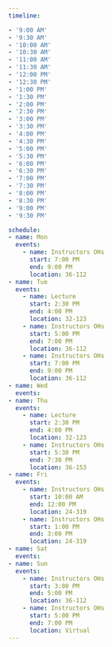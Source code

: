 ```yaml
---
timeline:

- '9:00 AM'
- '9:30 AM'
- '10:00 AM'
- '10:30 AM'
- '11:00 AM'
- '11:30 AM'
- '12:00 PM'
- '12:30 PM'
- '1:00 PM'
- '1:30 PM'
- '2:00 PM'
- '2:30 PM'
- '3:00 PM'
- '3:30 PM'
- '4:00 PM'
- '4:30 PM'
- '5:00 PM'
- '5:30 PM'
- '6:00 PM'
- '6:30 PM'
- '7:00 PM'
- '7:30 PM'
- '8:00 PM'
- '8:30 PM'
- '9:00 PM'
- '9:30 PM'

schedule:
- name: Mon
  events:
    - name: Instructors OHs
      start: 7:00 PM
      end: 9:00 PM
      location: 36-112
- name: Tue
  events:
    - name: Lecture
      start: 2:30 PM
      end: 4:00 PM
      location: 32-123
    - name: Instructors OHs
      start: 5:00 PM
      end: 7:00 PM
      location: 36-112
    - name: Instructors OHs
      start: 7:00 PM
      end: 9:00 PM
      location: 36-112
- name: Wed
  events:
- name: Thu
  events:
    - name: Lecture
      start: 2:30 PM
      end: 4:00 PM
      location: 32-123
    - name: Instructors OHs
      start: 5:30 PM
      end: 7:30 PM
      location: 36-153
- name: Fri
  events:
    - name: Instructors OHs
      start: 10:00 AM
      end: 12:00 PM
      location: 24-319
    - name: Instructors OHs
      start: 1:00 PM
      end: 3:00 PM
      location: 24-319
- name: Sat
  events:
- name: Sun
  events:
    - name: Instructors OHs
      start: 3:00 PM
      end: 5:00 PM
      location: 36-112
    - name: Instructors OHs
      start: 5:00 PM
      end: 7:00 PM
      location: Virtual
---
```

